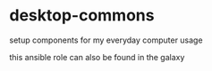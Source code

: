 # desktop-commons
setup components for my everyday computer usage

this ansible role can also be found in the galaxy
